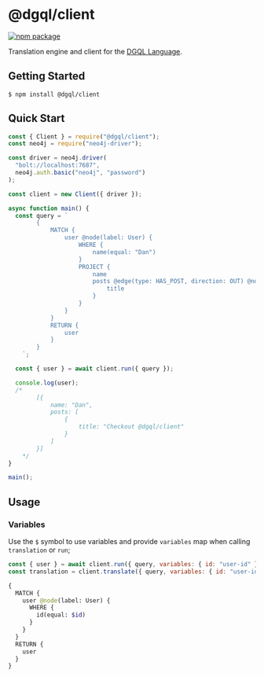 # @dgql/client

<a href="https://badge.fury.io/js/%40dgql%2Fclient">
  <img alt="npm package" src="https://badge.fury.io/js/%40dgql%2Fclient.svg">
</a>

Translation engine and client for the [DGQL Language](https://github.com/danstarns/dgql).

## Getting Started

```
$ npm install @dgql/client
```

## Quick Start

```js
const { Client } = require("@dgql/client");
const neo4j = require("neo4j-driver");

const driver = neo4j.driver(
  "bolt://localhost:7687",
  neo4j.auth.basic("neo4j", "password")
);

const client = new Client({ driver });

async function main() {
  const query = `
        {
            MATCH {
                user @node(label: User) {
                    WHERE {
                        name(equal: "Dan")
                    }
                    PROJECT {
                        name
                        posts @edge(type: HAS_POST, direction: OUT) @node(label: Post) {
                            title
                        }
                    }
                }
            }
            RETURN {
                user
            }
        }
    `;

  const { user } = await client.run({ query });

  console.log(user);
  /*
        [{
            name: "Dan",
            posts: [
                {
                    title: "Checkout @dgql/client"
                }
            ]
        }]
    */
}

main();
```

## Usage

### Variables

Use the `$` symbol to use variables and provide `variables` map when calling `translation` or `run`;

```js
const { user } = await client.run({ query, variables: { id: "user-id" } }); // OR
const translation = client.translate({ query, variables: { id: "user-id" } }); // OR
```

```graphql
{
  MATCH {
    user @node(label: User) {
      WHERE {
        id(equal: $id)
      }
    }
  }
  RETURN {
    user
  }
}
```
